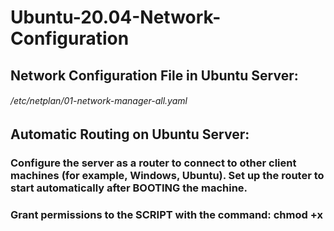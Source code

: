 # Ubuntu-20.04-Network-Configuration
## Network Configuration File in Ubuntu Server: 
###### /etc/netplan/01-network-manager-all.yaml
## Automatic Routing on Ubuntu Server:
### Configure the server as a router to connect to other client machines (for example, Windows, Ubuntu). Set up the router to start automatically after BOOTING the machine.
### Grant permissions to the SCRIPT with the command: chmod +x

